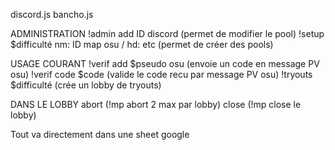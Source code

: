 discord.js
bancho.js

ADMINISTRATION
!admin add ID discord (permet de modifier le pool)
!setup $difficulté nm: ID map osu / hd: etc (permet de créer des pools)

USAGE COURANT
!verif add $pseudo osu (envoie un code en message PV osu)
!verif code $code (valide le code recu par message PV osu)
!tryouts $difficulté (crée un lobby de tryouts)

DANS LE LOBBY
abort (!mp abort 2 max par lobby)
close (!mp close le lobby)

Tout va directement dans une sheet google
